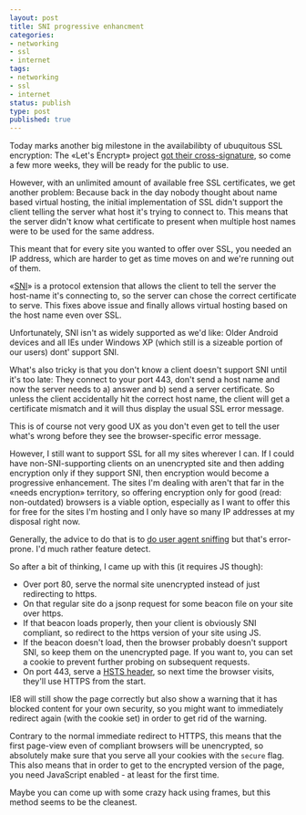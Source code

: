 ```yaml
---
layout: post
title: SNI progressive enhancment
categories:
- networking
- ssl
- internet
tags:
- networking
- ssl
- internet
status: publish
type: post
published: true
---
```


Today marks another big milestone in the availabilibty of ubuquitous SSL encryption: The «Let's Encrypt» project [got their cross-signature](https://letsencrypt.org/2015/10/19/lets-encrypt-is-trusted.html), so come a few more weeks, they will be ready for the public to use.

However, with an unlimited amount of available free SSL certificates, we get another problem: Because back in the day nobody thought about name based virtual hosting, the initial implementation of SSL didn't support the client telling the server what host it's trying to connect to. This means that the server didn't know what certificate to present when multiple host names were to be used for the same address.

This meant that for every site you wanted to offer over SSL, you needed an IP address, which are harder to get as time moves on and we're running out of them. 

«[SNI](https://en.wikipedia.org/wiki/Server_Name_Indication)» is a protocol extension that allows the client to tell the server the host-name it's connecting to, so the server can chose the correct certificate to serve. This fixes above issue and finally allows virtual hosting based on the host name even over SSL.

Unfortunately, SNI isn't as widely supported as we'd like: Older Android devices and all IEs under Windows XP (which still is a sizeable portion of our users) dont' support SNI.

What's also tricky is that you don't know a client doesn't support SNI until it's too late: They connect to your port 443, don't send a host name and now the server needs to a) answer and b) send a server certificate. So unless the client accidentally hit the correct host name, the client will get a certificate mismatch and it will thus display the usual SSL error message.

This is of course not very good UX as you don't even get to tell the user what's wrong before they see the browser-specific error message.

However, I still want to support SSL for all my sites wherever I can. If I could have non-SNI-supporting clients on an unencrypted site and then adding encryption only if they support SNI, then encryption would become a progressive enhancement. The sites I'm dealing with aren't that far in the «needs encryption» territory, so offering encryption only for good (read: non-outdated) browsers is a viable option, especially as I want to offer this for free for the sites I'm hosting and I only have so many IP addresses at my disposal right now.

Generally, the advice to do that is to [do user agent sniffing](http://serverfault.com/a/389818) but that's error-prone. I'd much rather feature detect.

So after a bit of thinking, I came up with this (it requires JS though):

* Over port 80, serve the normal site unencrypted instead of just redirecting to https.
* On that regular site do a jsonp request for some beacon file on your site over https. 
* If that beacon loads properly, then your client is obviously SNI compliant, so redirect to the https version of your site using JS.
* If the beacon doesn't load, then the browser probably doesn't support SNI, so keep them on the unencrypted page. If you want to, you can set a cookie to prevent further probing on subsequent requests.
* On port 443, serve a [HSTS header](https://en.wikipedia.org/wiki/HTTP_Strict_Transport_Security), so next time the browser visits, they'll use HTTPS from the start.

IE8 will still show the page correctly but also show a warning that it has blocked content for your own security, so you might want to immediately redirect again (with the cookie set) in order to get rid of the warning.

Contrary to the normal immediate redirect to HTTPS, this means that the first page-view even of compliant browsers will be unencrypted, so absolutely make sure that you serve all your cookies with the `secure` flag. This also means that in order to get to the encrypted version of the page, you need JavaScript enabled - at least for the first time.

Maybe you can come up with some crazy hack using frames, but this method seems to be the cleanest.
